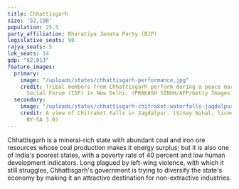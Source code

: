 ```yaml
---
title: Chhattisgarh
size: '52,198'
population: 25.5
party_affiliation: Bharatiya Janata Party (BJP)
legislative_seats: 90
rajya_seats: 5
lok_seats: 14
gdp: "$2,813"
feature_images:
  primary:
    image: "/uploads/states/chhattisgarh-performance.jpg"
    credit: Tribal members from Chhattisgarh perform during a peace march at the India
      Social Forum (ISF) in New Delhi. (PRAKASH SINGH/AFP/Getty Images)
  secondary:
    image: "/uploads/states/chhattisgarh-chitrakot-waterfalls-jagdalpur.jpg"
    credit: A view of Chitrakot Falls in Jagdalpur. (Vinay Nihal, licensed under CC
      BY-SA 3.0)
---
```


Chhattisgarh is a mineral-rich state with abundant coal and iron ore resources whose coal production makes it energy surplus; but it is also one of India's poorest states, with a poverty rate of 40 percent and low human development indicators. Long plagued by left-wing violence, with which it still struggles, Chhattisgarh's government is trying to diversify the state's economy by making it an attractive destination for non-extractive industries. 
